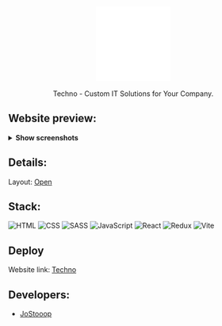 <div align="center">
      <img src="src/assets/images/logo-white.svg" width="150" height="150">
        <p>Techno - Custom IT Solutions for Your Company.</p>
</div>

## Website preview:
<details><summary><b>Show screenshots</b></summary>

![screen--jostooop--website-techno](readme-images/screen--jostooop--website-techno.png)
</details>

## Details:
Layout: [Open](https://www.figma.com/file/ftmHmLSloXCoC1l7nOzQ0M/Techna-info?type=design&node-id=0-1&mode=design&t=u0vMxThYSqgytZin-0)

## Stack:
![HTML](https://img.shields.io/badge/HTML-E34F26?style=for-the-badge&logo=html5&logoColor=white)
![CSS](https://img.shields.io/badge/CSS-1572B6?style=for-the-badge&logo=css3&logoColor=white)
![SASS](https://img.shields.io/badge/Sass-CC6699?style=for-the-badge&logo=sass&logoColor=white)
![JavaScript](https://img.shields.io/badge/JavaScript-F7DF1E?style=for-the-badge&logo=javascript&logoColor=black)
![React](https://img.shields.io/badge/-React-090909?style=for-the-badge&logo=React&logoColor=F8C52)
![Redux](https://img.shields.io/badge/Redux-593D88?style=for-the-badge&logo=redux&logoColor=white)
![Vite](https://img.shields.io/badge/Vite-%23646CFF.svg?style=for-the-badge&logo=vite&logoColor=FFD62E)

## Deploy
Website link: [Techno](https://website-techno.vercel.app/)

## Developers:
- [JoStooop](https://github.com/JoStooop)
